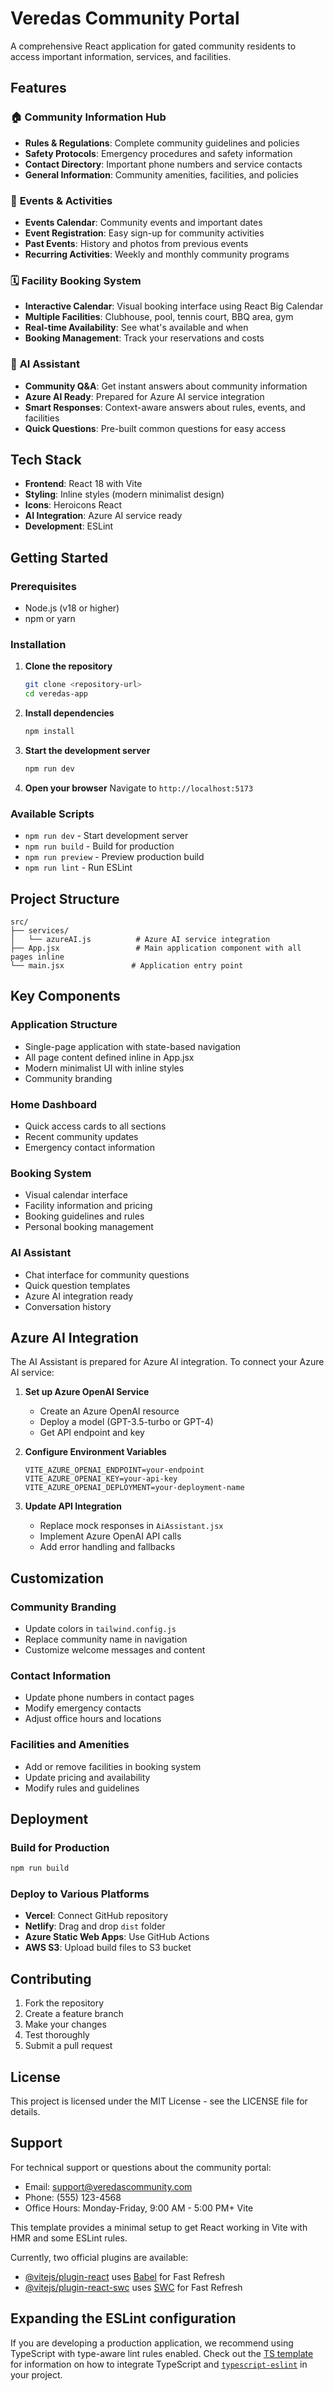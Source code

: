 # Veredas Community Portal

A comprehensive React application for gated community residents to access important information, services, and facilities.

## Features

### 🏠 **Community Information Hub**
- **Rules & Regulations**: Complete community guidelines and policies
- **Safety Protocols**: Emergency procedures and safety information
- **Contact Directory**: Important phone numbers and service contacts
- **General Information**: Community amenities, facilities, and policies

### 📅 **Events & Activities**
- **Events Calendar**: Community events and important dates
- **Event Registration**: Easy sign-up for community activities
- **Past Events**: History and photos from previous events
- **Recurring Activities**: Weekly and monthly community programs

### 🗓️ **Facility Booking System**
- **Interactive Calendar**: Visual booking interface using React Big Calendar
- **Multiple Facilities**: Clubhouse, pool, tennis court, BBQ area, gym
- **Real-time Availability**: See what's available and when
- **Booking Management**: Track your reservations and costs

### 🤖 **AI Assistant**
- **Community Q&A**: Get instant answers about community information
- **Azure AI Ready**: Prepared for Azure AI service integration
- **Smart Responses**: Context-aware answers about rules, events, and facilities
- **Quick Questions**: Pre-built common questions for easy access

## Tech Stack

- **Frontend**: React 18 with Vite
- **Styling**: Inline styles (modern minimalist design)
- **Icons**: Heroicons React
- **AI Integration**: Azure AI service ready
- **Development**: ESLint

## Getting Started

### Prerequisites
- Node.js (v18 or higher)
- npm or yarn

### Installation

1. **Clone the repository**
   ```bash
   git clone <repository-url>
   cd veredas-app
   ```

2. **Install dependencies**
   ```bash
   npm install
   ```

3. **Start the development server**
   ```bash
   npm run dev
   ```

4. **Open your browser**
   Navigate to `http://localhost:5173`

### Available Scripts

- `npm run dev` - Start development server
- `npm run build` - Build for production
- `npm run preview` - Preview production build
- `npm run lint` - Run ESLint

## Project Structure

```
src/
├── services/
│   └── azureAI.js          # Azure AI service integration
├── App.jsx                 # Main application component with all pages inline
└── main.jsx               # Application entry point
```

## Key Components

### Application Structure
- Single-page application with state-based navigation
- All page content defined inline in App.jsx
- Modern minimalist UI with inline styles
- Community branding

### Home Dashboard
- Quick access cards to all sections
- Recent community updates
- Emergency contact information

### Booking System
- Visual calendar interface
- Facility information and pricing
- Booking guidelines and rules
- Personal booking management

### AI Assistant
- Chat interface for community questions
- Quick question templates
- Azure AI integration ready
- Conversation history

## Azure AI Integration

The AI Assistant is prepared for Azure AI integration. To connect your Azure AI service:

1. **Set up Azure OpenAI Service**
   - Create an Azure OpenAI resource
   - Deploy a model (GPT-3.5-turbo or GPT-4)
   - Get API endpoint and key

2. **Configure Environment Variables**
   ```env
   VITE_AZURE_OPENAI_ENDPOINT=your-endpoint
   VITE_AZURE_OPENAI_KEY=your-api-key
   VITE_AZURE_OPENAI_DEPLOYMENT=your-deployment-name
   ```

3. **Update API Integration**
   - Replace mock responses in `AiAssistant.jsx`
   - Implement Azure OpenAI API calls
   - Add error handling and fallbacks

## Customization

### Community Branding
- Update colors in `tailwind.config.js`
- Replace community name in navigation
- Customize welcome messages and content

### Contact Information
- Update phone numbers in contact pages
- Modify emergency contacts
- Adjust office hours and locations

### Facilities and Amenities
- Add or remove facilities in booking system
- Update pricing and availability
- Modify rules and guidelines

## Deployment

### Build for Production
```bash
npm run build
```

### Deploy to Various Platforms
- **Vercel**: Connect GitHub repository
- **Netlify**: Drag and drop `dist` folder
- **Azure Static Web Apps**: Use GitHub Actions
- **AWS S3**: Upload build files to S3 bucket

## Contributing

1. Fork the repository
2. Create a feature branch
3. Make your changes
4. Test thoroughly
5. Submit a pull request

## License

This project is licensed under the MIT License - see the LICENSE file for details.

## Support

For technical support or questions about the community portal:
- Email: support@veredascommunity.com
- Phone: (555) 123-4568
- Office Hours: Monday-Friday, 9:00 AM - 5:00 PM+ Vite

This template provides a minimal setup to get React working in Vite with HMR and some ESLint rules.

Currently, two official plugins are available:

- [@vitejs/plugin-react](https://github.com/vitejs/vite-plugin-react/blob/main/packages/plugin-react) uses [Babel](https://babeljs.io/) for Fast Refresh
- [@vitejs/plugin-react-swc](https://github.com/vitejs/vite-plugin-react/blob/main/packages/plugin-react-swc) uses [SWC](https://swc.rs/) for Fast Refresh

## Expanding the ESLint configuration

If you are developing a production application, we recommend using TypeScript with type-aware lint rules enabled. Check out the [TS template](https://github.com/vitejs/vite/tree/main/packages/create-vite/template-react-ts) for information on how to integrate TypeScript and [`typescript-eslint`](https://typescript-eslint.io) in your project.
